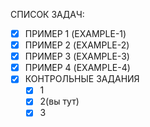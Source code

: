 СПИСОК ЗАДАЧ:
- [x] ПРИМЕР 1 (EXAMPLE-1)
- [x] ПРИМЕР 2 (EXAMPLE-2)
- [x] ПРИМЕР 3 (EXAMPLE-3) 
- [x] ПРИМЕР 4 (EXAMPLE-4)
- [x] КОНТРОЛЬНЫЕ ЗАДАНИЯ
	- [x] 1
	- [x] 2(вы тут)
	- [x] 3 
